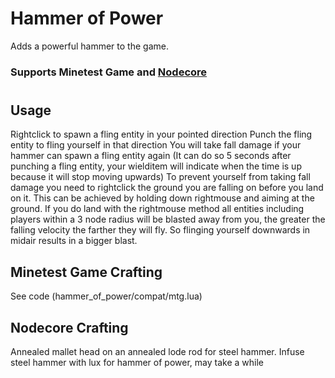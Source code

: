 # Hammer of Power

Adds a powerful hammer to the game.

### Supports Minetest Game and [Nodecore](https://content.minetest.net/packages/Warr1024/nodecore/)

#

## Usage

Rightclick to spawn a fling entity in your pointed direction
Punch the fling entity to fling yourself in that direction
You will take fall damage if your hammer can spawn a fling entity again (It can do so 5 seconds after punching a fling entity, your wielditem will indicate when the time is up because it will stop moving upwards)
To prevent yourself from taking fall damage you need to rightclick the ground you are falling on before you land on it. This can be achieved by holding down rightmouse and aiming at the ground.
If you do land with the rightmouse method all entities including players within a 3 node radius will be blasted away from you, the greater the falling velocity the farther they will fly. So flinging yourself downwards in midair results in a bigger blast.

## Minetest Game Crafting

See code (hammer_of_power/compat/mtg.lua)

## Nodecore Crafting

Annealed mallet head on an annealed lode rod for steel hammer.
Infuse steel hammer with lux for hammer of power, may take a while
